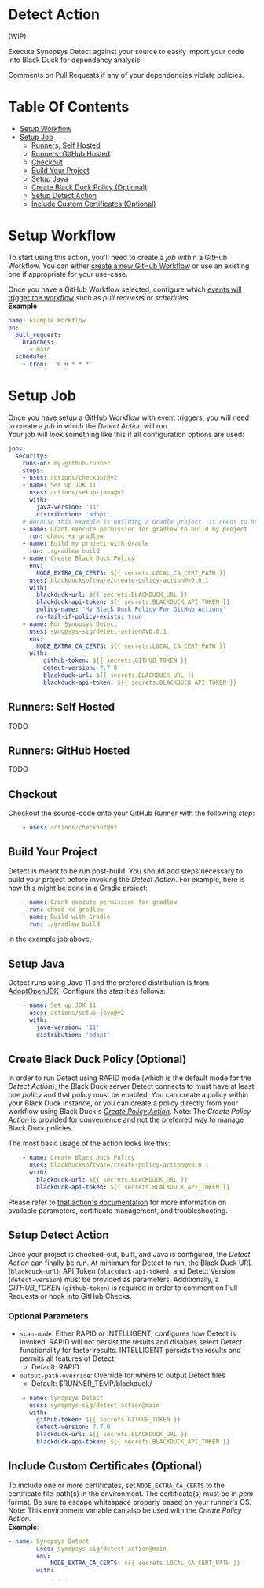 # Detect Action

(WIP)

Execute Synopsys Detect against your source to easily import your code into Black Duck for dependency analysis.

Comments on Pull Requests if any of your dependencies violate policies.

# Table Of Contents
- [Setup Workflow](#setup-workflow)
- [Setup Job](#setup-job)
  - [Runners: Self Hosted](#runners-self-hosted)
  - [Runners: GitHub Hosted](#runners-github-hosted)
  - [Checkout](#checkout)
  - [Build Your Project](#build-your-project)
  - [Setup Java](#setup-java)
  - [Create Black Duck Policy (Optional)](#create-black-duck-policy-optional)
  - [Setup Detect Action](#setup-detect-action)
  - [Include Custom Certificates (Optional)](#include-custom-certificates-optional)

# Setup Workflow
To start using this action, you'll need to create a _job_ within a GitHub Workflow. You can either [create a new GitHub Workflow](https://docs.github.com/en/actions/learn-github-actions/workflow-syntax-for-github-actions) or use an existing one if appropriate for your use-case. 

Once you have a GitHub Workflow selected, configure which [events will trigger the workflow](https://docs.github.com/en/actions/learn-github-actions/events-that-trigger-workflows) such as _pull requests_ or _schedules_.  
**Example**
```yaml
name: Example Workflow
on:
  pull_request:
    branches:
      - main
  schedule:
    - cron:  '0 0 * * *'
```

# Setup Job
Once you have setup a GitHub Workflow with event triggers, you will need to create a _job_ in which the _Detect Action_ will run.  
Your job will look something like this if all configuration options are used:  
```yaml
jobs:
  security:
    runs-on: my-github-runner
    steps:
    - uses: actions/checkout@v2
    - name: Set up JDK 11
      uses: actions/setup-java@v2
      with:
        java-version: '11'
        distribution: 'adopt'
    # Because this example is building a Gradle project, it needs to happen after setting up java
    - name: Grant execute permission for gradlew to build my project
      run: chmod +x gradlew
    - name: Build my project with Gradle
      run: ./gradlew build
    - name: Create Black Duck Policy
      env:
        NODE_EXTRA_CA_CERTS: ${{ secrets.LOCAL_CA_CERT_PATH }}
      uses: blackducksoftware/create-policy-action@v0.0.1
      with:
        blackduck-url: ${{ secrets.BLACKDUCK_URL }}
        blackduck-api-token: ${{ secrets.BLACKDUCK_API_TOKEN }}
        policy-name: 'My Black Duck Policy For GitHub Actions'
        no-fail-if-policy-exists: true
    - name: Run Synopsys Detect
      uses: synopsys-sig/detect-action@v0.0.1
      env:
        NODE_EXTRA_CA_CERTS: ${{ secrets.LOCAL_CA_CERT_PATH }}
      with:
          github-token: ${{ secrets.GITHUB_TOKEN }}
          detect-version: 7.7.0
          blackduck-url: ${{ secrets.BLACKDUCK_URL }}
          blackduck-api-token: ${{ secrets.BLACKDUCK_API_TOKEN }}
```

## Runners: Self Hosted
TODO

## Runners: GitHub Hosted
TODO

## Checkout
Checkout the source-code onto your GitHub Runner with the following _step_:  
```yaml
    - uses: actions/checkout@v2
```

## Build Your Project
Detect is meant to be run post-build. You should add steps necessary to build your project before invoking the _Detect Action_. For example, here is how this might be done in a Gradle project:  
```yaml
    - name: Grant execute permission for gradlew
      run: chmod +x gradlew
    - name: Build with Gradle
      run: ./gradlew build
```
In the example job above, 

## Setup Java
Detect runs using Java 11 and the prefered distribution is from [AdoptOpenJDK](https://github.com/AdoptOpenJDK). Configure the _step_ it as follows: 
```yaml
    - name: Set up JDK 11
      uses: actions/setup-java@v2
      with:
        java-version: '11'
        distribution: 'adopt'
```

## Create Black Duck Policy (Optional)
In order to run Detect using RAPID mode (which is the default mode for the _Detect Action_), the Black Duck server Detect connects to must have at least one _policy_ and that policy must be enabled. You can create a policy within your Black Duck instance, or you can create a policy directly from your workflow using Black Duck's [_Create Policy Action_](https://github.com/blackducksoftware/create-policy-action). Note: The _Create Policy Action_ is provided for convenience and not the preferred way to manage Black Duck policies.  

The most basic usage of the action looks like this: 
```yaml
    - name: Create Black Duck Policy
      uses: blackducksoftware/create-policy-action@v0.0.1
      with:
        blackduck-url: ${{ secrets.BLACKDUCK_URL }}
        blackduck-api-token: ${{ secrets.BLACKDUCK_API_TOKEN }}
```
Please refer to [that action's documentation](https://github.com/blackducksoftware/create-policy-action) for more information on available parameters, certificate management, and troubleshooting.

## Setup Detect Action
Once your project is checked-out, built, and Java is configured, the _Detect Action_ can finally be run. At minimum for Detect to run, the Black Duck URL (`blackduck-url`), API Token (`blackduck-api-token`), and Detect Version (`detect-version`) must be provided as parameters. Additionally, a _GITHUB\_TOKEN_ (`github-token`) is required in order to comment on Pull Requests or hook into GitHub Checks.

### Optional Parameters
 - `scan-mode`: Either RAPID or INTELLIGENT, configures how Detect is invoked. RAPID will not persist the results and disables select Detect functionality for faster results. INTELLIGENT persists the results and permits all features of Detect.
   - Default: RAPID
 - `output-path-override`: Override for where to output Detect files
   - Default: $RUNNER_TEMP/blackduck/

```yaml
    - name: Synopsys Detect
      uses: synopsys-sig/detect-action@main
      with:
        github-token: ${{ secrets.GITHUB_TOKEN }}
        detect-version: 7.7.0
        blackduck-url: ${{ secrets.BLACKDUCK_URL }}
        blackduck-api-token: ${{ secrets.BLACKDUCK_API_TOKEN }}
```

## Include Custom Certificates (Optional)
To include one or more certificates, set `NODE_EXTRA_CA_CERTS` to the certificate file-path(s) in the environment. The certificate(s) must be in _pem_ format. Be sure to escape whitespace properly based on your runner's OS. Note: This environment variable can also be used with the _Create Policy Action_.  
**Example**:   
```yaml
- name: Synopsys Detect
        uses: synopsys-sig/detect-action@main
        env:
            NODE_EXTRA_CA_CERTS: ${{ secrets.LOCAL_CA_CERT_PATH }}
        with:
            . . .
```